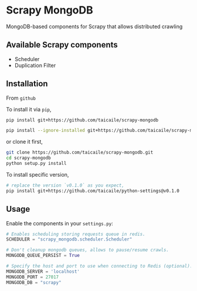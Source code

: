 # Scrapy MongoDB

MongoDB-based components for Scrapy that allows distributed crawling

## Available Scrapy components

* Scheduler
* Duplication Filter

## Installation

From `github`

To install it via `pip`,

```bash
pip install git+https://github.com/taicaile/scrapy-mongodb

pip install --ignore-installed git+https://github.com/taicaile/scrapy-mongodb
```

or clone it first,

```bash
git clone https://github.com/taicaile/scrapy-mongodb.git
cd scrapy-mongodb
python setup.py install
```

To install specific version,

```bash
# replace the version `v0.1.0` as you expect,
pip install git+https://github.com/taicaile/python-settings@v0.1.0
```

## Usage

Enable the components in your `settings.py`:

```python
# Enables scheduling storing requests queue in redis.
SCHEDULER = "scrapy_mongodb.scheduler.Scheduler"

# Don't cleanup mongodb queues, allows to pause/resume crawls.
MONGODB_QUEUE_PERSIST = True

# Specify the host and port to use when connecting to Redis (optional).
MONGODB_SERVER = 'localhost'
MONGODB_PORT = 27017
MONGODB_DB = "scrapy"
```
